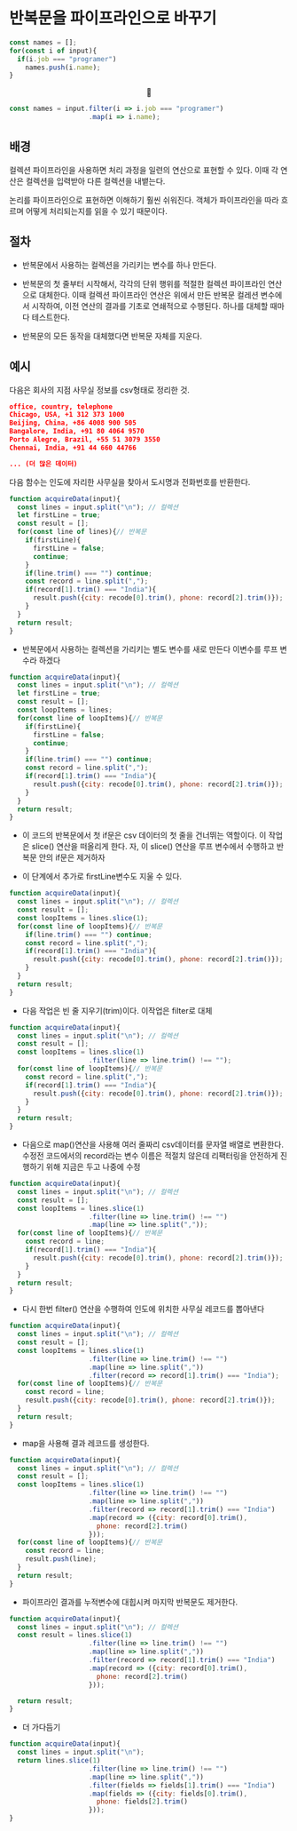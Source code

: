 # 반복문을 파이프라인으로 바꾸기

```JavaScript
const names = [];
for(const i of input){
  if(i.job === "programer")
    names.push(i.name);
}
```

<center>🔽</center>

```JavaScript
const names = input.filter(i => i.job === "programer")
                    .map(i => i.name);
```

## 배경

컬렉션 파이프라인을 사용하면 처리 과정을 일련의 연산으로 표현할 수
있다. 이때 각 연산은 컬렉션을 입력받아 다른 컬렉션을 내뱉는다.

논리를 파이프라인으로 표현하면 이해하기 훨씬 쉬워진다. 객체가 파이프라인을 따라 흐르며 어떻게 처리되는지를 읽을 수 있기 때문이다.

## 절차

-   반복문에서 사용하는 컬렉션을 가리키는 변수를 하나 만든다.

-   반복문의 첫 줄부터 시작해서, 각각의 단위 행위를 적절한 컬렉션 파이프라인 연산으로 대체한다. 이때 컬렉션 파이프라인 연산은 위에서 만든 반복문 컬레션 변수에서 시작하여, 이전 연산의 결과를 기초로 연쇄적으로 수행된다. 하나를 대체할 때마다 테스트한다.

-   반복문의 모든 동작을 대체했다면 반복문 자체를 지운다.

## 예시

다음은 회사의 지점 사무실 정보를 csv형태로 정리한 것.

```Json
office, country, telephone
Chicago, USA, +1 312 373 1000
Beijing, China, +86 4008 900 505
Bangalore, India, +91 80 4064 9570
Porto Alegre, Brazil, +55 51 3079 3550
Chennai, India, +91 44 660 44766

... (더 많은 데이터)
```

다음 함수는 인도에 자리한 사무실을 찾아서 도시명과 전화번호를 반환한다.

```JavaScript
function acquireData(input){
  const lines = input.split("\n"); // 컬렉션
  let firstLine = true;
  const result = [];
  for(const line of lines){// 반복문
    if(firstLine){
      firstLine = false;
      continue;
    }
    if(line.trim() === "") continue;
    const record = line.split(",");
    if(record[1].trim() === "India"){
      result.push({city: recode[0].trim(), phone: record[2].trim()});
    }
  }
  return result;
}
```

-   반복문에서 사용하는 컬렉션을 가리키는 별도 변수를 새로 만든다 이변수를 루프 변수라 하겠다

```JavaScript
function acquireData(input){
  const lines = input.split("\n"); // 컬렉션
  let firstLine = true;
  const result = [];
  const loopItems = lines;
  for(const line of loopItems){// 반복문
    if(firstLine){
      firstLine = false;
      continue;
    }
    if(line.trim() === "") continue;
    const record = line.split(",");
    if(record[1].trim() === "India"){
      result.push({city: recode[0].trim(), phone: record[2].trim()});
    }
  }
  return result;
}
```

-   이 코드의 반복문에서 첫 if문은 csv 데이터의 첫 줄을 건너뛰는 역할이다. 이 작업은 slice() 연산을 떠올리게 한다. 자, 이 slice() 연산을 루프 변수에서 수행하고 반복문 안의 if문은 제거하자

-   이 단계에서 추가로 firstLine변수도 지울 수 있다.

```JavaScript
function acquireData(input){
  const lines = input.split("\n"); // 컬렉션
  const result = [];
  const loopItems = lines.slice(1);
  for(const line of loopItems){// 반복문
    if(line.trim() === "") continue;
    const record = line.split(",");
    if(record[1].trim() === "India"){
      result.push({city: recode[0].trim(), phone: record[2].trim()});
    }
  }
  return result;
}
```

-   다음 작업은 빈 줄 지우기(trim)이다. 이작업은 filter로 대체

```JavaScript
function acquireData(input){
  const lines = input.split("\n"); // 컬렉션
  const result = [];
  const loopItems = lines.slice(1)
                    .filter(line => line.trim() !== "");
  for(const line of loopItems){// 반복문
    const record = line.split(",");
    if(record[1].trim() === "India"){
      result.push({city: recode[0].trim(), phone: record[2].trim()});
    }
  }
  return result;
}
```

-   다음으로 map()연산을 사용해 여러 줄짜리 csv데이터를 문자열 배열로 변환한다. 수정전 코드에서의 record라는 변수 이름은 적절치 않은데 리팩터링을 안전하게 진행하기 위해 지금은 두고 나중에 수정

```JavaScript
function acquireData(input){
  const lines = input.split("\n"); // 컬렉션
  const result = [];
  const loopItems = lines.slice(1)
                    .filter(line => line.trim() !== "")
                    .map(line => line.split(","));
  for(const line of loopItems){// 반복문
    const record = line;
    if(record[1].trim() === "India"){
      result.push({city: recode[0].trim(), phone: record[2].trim()});
    }
  }
  return result;
}
```

-   다시 한번 filter() 연산을 수행하여 인도에 위치한 사무실 레코드를 뽑아낸다

```JavaScript
function acquireData(input){
  const lines = input.split("\n"); // 컬렉션
  const result = [];
  const loopItems = lines.slice(1)
                    .filter(line => line.trim() !== "")
                    .map(line => line.split(","))
                    .filter(record => record[1].trim() === "India");
  for(const line of loopItems){// 반복문
    const record = line;
    result.push({city: recode[0].trim(), phone: record[2].trim()});
  }
  return result;
}
```

-   map을 사용해 결과 레코드를 생성한다.

```JavaScript
function acquireData(input){
  const lines = input.split("\n"); // 컬렉션
  const result = [];
  const loopItems = lines.slice(1)
                    .filter(line => line.trim() !== "")
                    .map(line => line.split(","))
                    .filter(record => record[1].trim() === "India")
                    .map(record => ({city: record[0].trim(),
                      phone: record[2].trim()
                    }));
  for(const line of loopItems){// 반복문
    const record = line;
    result.push(line);
  }
  return result;
}
```

-   파이프라인 결과를 누적변수에 대힙시켜 마지막 반복문도 제거한다.

```JavaScript
function acquireData(input){
  const lines = input.split("\n"); // 컬렉션
  const result = lines.slice(1)
                    .filter(line => line.trim() !== "")
                    .map(line => line.split(","))
                    .filter(record => record[1].trim() === "India")
                    .map(record => ({city: record[0].trim(),
                      phone: record[2].trim()
                    }));

  return result;
}
```

-   더 가다듬기

```JavaScript
function acquireData(input){
  const lines = input.split("\n");
  return lines.slice(1)
                    .filter(line => line.trim() !== "")
                    .map(line => line.split(","))
                    .filter(fields => fields[1].trim() === "India")
                    .map(fields => ({city: fields[0].trim(),
                      phone: fields[2].trim()
                    }));
}
```
